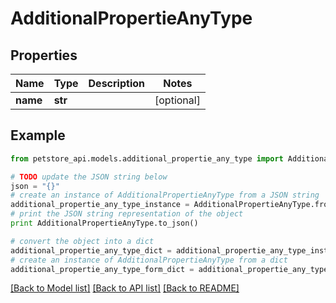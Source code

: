 # AdditionalPropertieAnyType


## Properties
Name | Type | Description | Notes
------------ | ------------- | ------------- | -------------
**name** | **str** |  | [optional] 

## Example

```python
from petstore_api.models.additional_propertie_any_type import AdditionalPropertieAnyType

# TODO update the JSON string below
json = "{}"
# create an instance of AdditionalPropertieAnyType from a JSON string
additional_propertie_any_type_instance = AdditionalPropertieAnyType.from_json(json)
# print the JSON string representation of the object
print AdditionalPropertieAnyType.to_json()

# convert the object into a dict
additional_propertie_any_type_dict = additional_propertie_any_type_instance.to_dict()
# create an instance of AdditionalPropertieAnyType from a dict
additional_propertie_any_type_form_dict = additional_propertie_any_type.from_dict(additional_propertie_any_type_dict)
```
[[Back to Model list]](../README.md#documentation-for-models) [[Back to API list]](../README.md#documentation-for-api-endpoints) [[Back to README]](../README.md)


